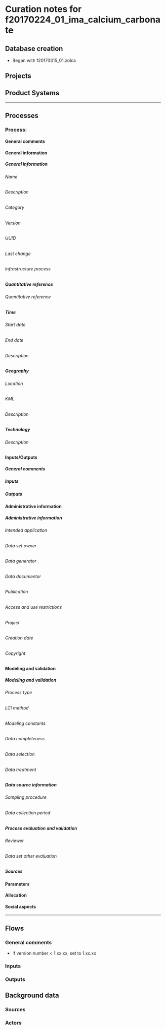 # Curation notes for f20170224_01_ima_calcium_carbonate

## Database creation
* Began with f20170315_01.zolca

## Projects
## Product Systems

---

## Processes
### Process:
#### General comments
#### General information
##### General information
###### Name
###### Description
###### Category
###### Version
###### UUID
###### Last change
###### Infrastructure process
##### Quantitative reference
###### Quantitative reference
##### Time
###### Start date
###### End date
###### Description
##### Geography
###### Location
###### KML
###### Description
##### Technology
###### Description
#### Inputs/Outputs
##### General comments
##### Inputs
##### Outputs
#### Administrative information
##### Administrative information
###### Intended application
###### Data set owner
###### Data generator
###### Data documentor
###### Publication
###### Access and use restrictions
###### Project
###### Creation date
###### Copyright
#### Modeling and validation
##### Modeling and validation
###### Process type
###### LCI method
###### Modeling constants
###### Data completeness
###### Data selection
###### Data treatment
##### Data source information
###### Sampling procedure
###### Data collection period
##### Process evaluation and validation
###### Reviewer
###### Data set other evaluation
##### Sources
#### Parameters
#### Allocation
#### Social aspects

---

## Flows
### General comments
* If version number < 1.xx.xx, set to 1.xx.xx
### Inputs
### Outputs
## Background data
### Sources
### Actors
